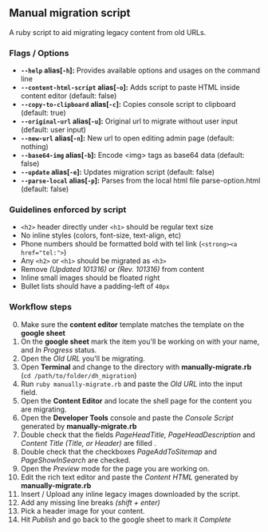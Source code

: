## Manual migration script
A ruby script to aid migrating legacy content from old URLs.

### Flags / Options
- **`--help` alias[`-h`]:** Provides available options and usages on the command line
- **`--content-html-script` alias[`-o`]:** Adds script to paste HTML inside content editor (default: false)
- **`--copy-to-clipboard` alias[`-c`]:** Copies console script to clipboard (default: true)
- **`--original-url` alias[`-u`]:** Original url to migrate without user input (default: user input)
- **`--new-url` alias[`-n`]:** New url to open editing admin page (default: nothing)
- **`--base64-img` alias[`-b`]:** Encode \<img\> tags as base64 data (default: false)
- **`--update` alias[`-e`]:** Updates migration script (default: false)
- **`--parse-local` alias[`-p`]:** Parses from the local html file parse-option.html (default: false)

### Guidelines enforced by script
- `<h2>` header directly under `<h1>` should be regular text size
- No inline styles (colors, font-size, text-align, etc)
- Phone numbers should be formatted bold with tel link (`<strong><a href="tel:">`)
- Any `<h2>` or `<h1>` should be migrated as `<h3>`
- Remove _(Updated 101316)_ or _(Rev. 101316)_ from content
- Inline small images should be floated right
- Bullet lists should have a padding-left of `40px`

### Workflow steps
0. Make sure the **content editor** template matches the template on the **google sheet**
1. On the **google sheet** mark the item you'll be working on with your name, and _In Progress_ status.
2. Open the _Old URL_ you'll be migrating.
3. Open **Terminal** and change to the directory with **manually-migrate.rb** (`cd /path/to/folder/dh_migration`)
4. Run `ruby manually-migrate.rb` and paste the _Old URL_ into the input field.
5. Open the **Content Editor** and locate the shell page for the content you are migrating.
6. Open the **Developer Tools** console and paste the _Console Script_ generated by **manually-migrate.rb**
7. Double check that the fields _PageHeadTitle, PageHeadDescription_ and _Content Title (Title, or Header)_ are filled .
8. Double check that the checkboxes _PageAddToSitemap_ and _PageShowInSearch_ are checked.
9. Open the _Preview_ mode for the page you are working on.
10. Edit the rich text editor and paste the _Content HTML_ generated by **manually-migrate.rb**
11. Insert / Upload any inline legacy images downloaded by the script.
12. Add any missing line breaks _(shift + enter)_
13. Pick a header image for your content.
14. Hit _Publish_ and go back to the google sheet to mark it _Complete_
